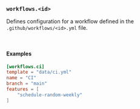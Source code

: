 ### `workflows.<id>`

Defines configuration for a workflow defined in the `.github/workflows/<id>.yml`
file.

<br>

#### Examples

```toml
[workflows.ci]
template = "data/ci.yml"
name = "CI"
branch = "main"
features = [
    "schedule-random-weekly"
]
```
